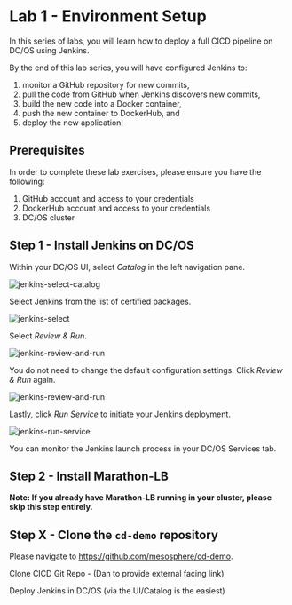 # Lab 1 - Environment Setup

In this series of labs, you will learn how to deploy a full CICD pipeline on DC/OS using Jenkins. 

By the end of this lab series, you will have configured Jenkins to: 

1. monitor a GitHub repository for new commits, 
1. pull the code from GitHub when Jenkins discovers new commits, 
1. build the new code into a Docker container, 
1. push the new container to DockerHub, and
1. deploy the new application!

## Prerequisites

In order to complete these lab exercises, please ensure you have the following:

1. GitHub account and access to your credentials 
1. DockerHub account and access to your credentials
1. DC/OS cluster

## Step 1 - Install Jenkins on DC/OS

Within your DC/OS UI, select *Catalog* in the left navigation pane.

![jenkins-select-catalog](https://github.com/tbaums/dcos-k8s-days-labs/blob/master/labs/CICD-labs/screenshots/jenkins-select-catalog.png)

Select Jenkins from the list of certified packages.

![jenkins-select]()

Select *Review & Run*.

![jenkins-review-and-run]()

You do not need to change the default configuration settings. Click *Review & Run* again.

![jenkins-review-and-run]()

Lastly, click *Run Service* to initiate your Jenkins deployment.

![jenkins-run-service]()

You can monitor the Jenkins launch process in your DC/OS Services tab.

## Step 2 - Install Marathon-LB

**Note: If you already have Marathon-LB running in your cluster, please skip this step entirely.**








## Step X - Clone the `cd-demo` repository



Please navigate to https://github.com/mesosphere/cd-demo. 

Clone CICD Git Repo - (Dan to provide external facing link)

Deploy Jenkins in DC/OS (via the UI/Catalog is the easiest)